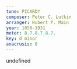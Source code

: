 ```yaml
---
tune: PICARDY
composer: Peter C. Lutkin
arranger: Hubert P. Main
year: 1858-1931
meter: 8.7.8.7.8.7.
key: d minor
anacrusis: 0
---
```

undefined